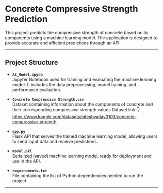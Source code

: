 # **Concrete Compressive Strength Prediction**

This project predicts the compressive strength of concrete based on its components using a machine learning model. The application is designed to provide accurate and efficient predictions through an API.

---

## **Project Structure**

- **`Ai_Model.ipynb`**  
  Jupyter Notebook used for training and evaluating the machine learning model. It includes the data preprocessing, model training, and performance evaluation.

- **`Concrete Compressive Strength.csv`**  
  Dataset containing information about the components of concrete and their corresponding compressive strength values
  Dataset link 👇
   https://www.kaggle.com/datasets/niteshyadav3103/concrete-compressive-strength

- **`app.py`**  
  Flask API that serves the trained machine learning model, allowing users to send input data and receive predictions.

- **`model.pkl`**  
  Serialized (saved) machine learning model, ready for deployment and use in the API.

- **`requirements.txt`**  
  File containing the list of Python dependencies needed to run the project.

---

